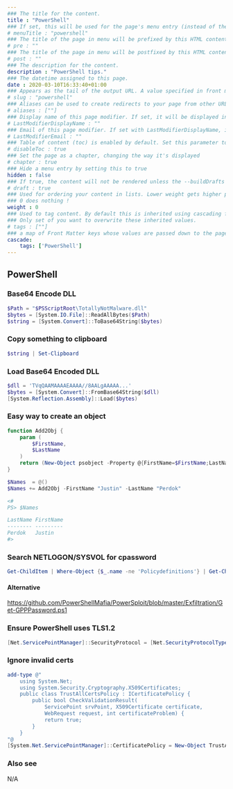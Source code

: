 ```yaml
---
### The title for the content.
title : "PowerShell"
### If set, this will be used for the page's menu entry (instead of the `title` attribute)
# menuTitle : "powershell"
### The title of the page in menu will be prefixed by this HTML content
# pre : ""
### The title of the page in menu will be postfixed by this HTML content
# post : ""
### The description for the content.
description : "PowerShell tips."
### The datetime assigned to this page.
date : 2020-03-10T16:33:40+01:00
### Appears as the tail of the output URL. A value specified in front matter will override the segment of the URL based on the filename.
# slug : "powershell"
### Aliases can be used to create redirects to your page from other URLs.
# aliases : [""]
### Display name of this page modifier. If set, it will be displayed in the footer.
# LastModifierDisplayName : ""
### Email of this page modifier. If set with LastModifierDisplayName, it will be displayed in the footer
# LastModifierEmail : ""
### Table of content (toc) is enabled by default. Set this parameter to true to disable it.
# disableToc : true
### Set the page as a chapter, changing the way it's displayed
# chapter : true
### Hide a menu entry by setting this to true
hidden : false
### If true, the content will not be rendered unless the --buildDrafts flag is passed to the hugo command.
# draft : true
### Used for ordering your content in lists. Lower weight gets higher precedence. So content with lower weight will come first.
### 0 does nothing !
weight : 0
### Used to tag content. By default this is inherited using cascading from _index.md files
### Only set of you want to overwrite these inherited values.
# tags : [""]
### a map of Front Matter keys whose values are passed down to the page’s descendants unless overwritten by self or a closer ancestor’s cascade. 
cascade:
    tags: ['PowerShell']
---
```


## PowerShell

### Base64 Encode DLL

```powershell
$Path = "$PSScriptRoot\TotallyNotMalware.dll"
$bytes = [System.IO.File]::ReadAllBytes($Path)
$string = [System.Convert]::ToBase64String($bytes)
```

### Copy something to clipboard

```PowerShell
$string | Set-Clipboard
```

### Load Base64 Encoded DLL

```PowerShell
$dll = 'TVqQAAMAAAAEAAAA//8AALgAAAAA...'
$bytes = [System.Convert]::FromBase64String($dll)
[System.Reflection.Assembly]::Load($bytes)
```

### Easy way to create an object

```PowerShell
function Add2Obj {
    param (
        $FirstName,
        $LastName
    )
    return (New-Object psobject -Property @{FirstName=$FirstName;LastName=$LastName;})
}

$Names  = @()
$Names += Add2Obj -FirstName "Justin" -LastName "Perdok"

<#
PS> $Names

LastName FirstName
-------- ---------
Perdok   Justin
#>
```

### Search NETLOGON/SYSVOL for cpassword

```PowerShell
Get-ChildItem | Where-Object {$_.name -ne 'Policydefinitions'} | Get-ChildItem -Recurse -File | ForEach-Object {$_.fullname; Get-Content $_.fullname | Select-String cpassword}
```

#### Alternative

https://github.com/PowerShellMafia/PowerSploit/blob/master/Exfiltration/Get-GPPPassword.ps1

### Ensure PowerShell uses TLS1.2

```PowerShell
[Net.ServicePointManager]::SecurityProtocol = [Net.SecurityProtocolType]::Tls12
```

### Ignore invalid certs

```PowerShell
add-type @"
    using System.Net;
    using System.Security.Cryptography.X509Certificates;
    public class TrustAllCertsPolicy : ICertificatePolicy {
        public bool CheckValidationResult(
            ServicePoint srvPoint, X509Certificate certificate,
            WebRequest request, int certificateProblem) {
            return true;
        }
    }
"@
[System.Net.ServicePointManager]::CertificatePolicy = New-Object TrustAllCertsPolicy
```

### Also see

N/A